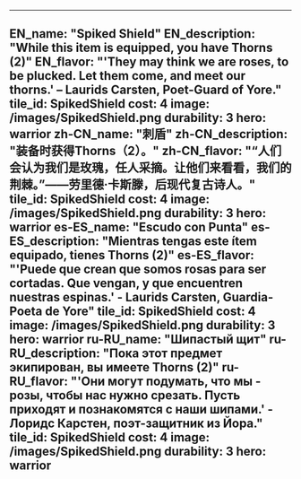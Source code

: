 ---

EN_name: "Spiked Shield"
EN_description: "While this item is equipped, you have Thorns (2)"
EN_flavor: "'They may think we are roses, to be plucked. Let them come, and meet our thorns.' – Laurids Carsten, Poet-Guard of Yore."
tile_id: SpikedShield
cost: 4
image: /images/SpikedShield.png
durability: 3
hero: warrior
zh-CN_name: "刺盾"
zh-CN_description: "装备时获得Thorns（2）。"
zh-CN_flavor: "“人们会认为我们是玫瑰，任人采摘。让他们来看看，我们的荆棘。”——劳里德·卡斯滕，后现代复古诗人。"
tile_id: SpikedShield
cost: 4
image: /images/SpikedShield.png
durability: 3
hero: warrior
es-ES_name: "Escudo con Punta"
es-ES_description: "Mientras tengas este ítem equipado, tienes Thorns (2)"
es-ES_flavor: "'Puede que crean que somos rosas para ser cortadas. Que vengan, y que encuentren nuestras espinas.' - Laurids Carsten, Guardia-Poeta de Yore"
tile_id: SpikedShield
cost: 4
image: /images/SpikedShield.png
durability: 3
hero: warrior
ru-RU_name: "Шипастый щит"
ru-RU_description: "Пока этот предмет экипирован, вы имеете Thorns (2)"
ru-RU_flavor: "'Они могут подумать, что мы - розы, чтобы нас нужно срезать. Пусть приходят и познакомятся с наши шипами.' - Лоридс Карстен, поэт-защитник из Йора."
tile_id: SpikedShield
cost: 4
image: /images/SpikedShield.png
durability: 3
hero: warrior
---